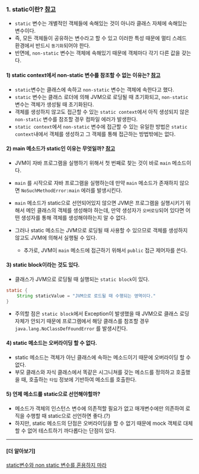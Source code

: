 ### 1. static이란? [참고](https://javarevisited.blogspot.com/2011/11/static-keyword-method-variable-java.html#axzz7NnOYXbPY)

- `static` 변수는 개별적인 객체들에 속해있는 것이 아니라 클래스 자체에 속해있는 변수이다.
- 즉, 모든 객체들이 공유하는 변수라고 할 수 있고 이러한 특성 때문에 멀티 스레드 환경에서 반드시 `동기화`되어야 한다.
- 반면에, `non-static` 변수는 객체에 속해있기 때문에 객체마다 각기 다른 값을 갖는다.



#### 1) static context에서 non-static 변수를 참조할 수 없는 이유는? [참고](https://javarevisited.blogspot.com/2012/02/why-non-static-variable-cannot-be.html#axzz7NnOYXbPY)

- `static`변수는 클래스에 속하고 `non-static` 변수는 객체에 속한다고 했다.
- `static` 변수는 클래스 로더에 의해 JVM으로 로딩될 때 초기화되고, `non-static` 변수는 객체가 생성될 때 초기화된다.
- 객체를 생성하지 않고도 접근할 수 있는 `static context`에서 아직 생성되지 않은 `non-static` 변수를 참조할 경우 컴파일 에러가 발생한다.
- `static context`에서 `non-static` 변수에 접근할 수 있는 유일한 방법은 `static context`내에서 객체를 생성하고 그 객체를 통해 접근하는 방법밖에는 없다.



#### 2) main 메소드가 static인 이유는 무엇일까? [참고](http://javarevisited.blogspot.sg/2011/12/main-public-static-java-void-method-why.html)

- JVM이 자바 프로그램을 실행하기 위해서 첫 번째로 찾는 것이 바로 `main` 메소드이다.

- `main` 를 시작으로 자바 프로그램을 실행하는데 만약 `main` 메소드가 존재하지 않으면 `NoSuchMethodError:main` 에러를 발생시킨다.

- `main` 메소드가 static으로 선언되어있지 않으면 JVM은 프로그램을 실행시키기 위해서 메인 클래스의 객체를 생성해야 하는데, 만약 생성자가 `오버로딩`되어 있다면 어떤 생성자를 통해 객체를 생성해야하는지 알 수 없다.

- 그러나 static 메소드는 JVM으로 로딩될 때 사용할 수 있으므로 객체를 생성하지 않고도 JVM에 의해서 실행될 수 있다.

  - 추가로,  JVM이 `main` 메소드에 접근하기 위해서 `public` 접근 제어자를 쓴다.

  

#### 3) static block이라는 것도 있다.

- 클래스가 JVM으로 로딩될 때 실행되는 `static block`이 있다.

```java
static {
    String staticValue = "JVM으로 로드될 때 수행되는 영역이다."
}
```

- 주의할 점은 `static block`에서 Exception이 발생했을 때 JVM으로 클래스 로딩자체가 안되기 때문에 프로그램에서 해당 클래스를 참조할 경우 `java.lang.NoClassDefFoundError` 를 발생시킨다.



#### 4) static 메소드는 오버라이딩 할 수 없다.

- static 메소드는 객체가 아닌 클래스에 속하는 메소드이기 때문에 오버라이딩 할 수 없다.
- 부모 클래스와 자식 클래스에서 똑같은 시그니쳐를 갖는 메소드를 정의하고 호출했을 때, 호출하는 `타입` 정보에 기반하여 메소드를 호출한다.



#### 5) 언제 메소드를 static으로 선언해야할까?

- 메소드가 객체의 인스턴스 변수에 의존적할 필요가 없고 매개변수에만 의존하여 로직을 수행할 때 static으로 선언하면 좋다.(?)
- 하지만, static 메소드의 단점은 오버라이딩을 할 수 없기 때문에 mock 객체로 대체할 수 없어 테스트하기 까다롭다는 단점이 있다.

---

#### [더 알아보기]

[static변수와 non static 변수를 혼용하지 마라](https://javarevisited.blogspot.com/2011/11/static-keyword-method-variable-java.html#axzz7NnOYXbPY)

